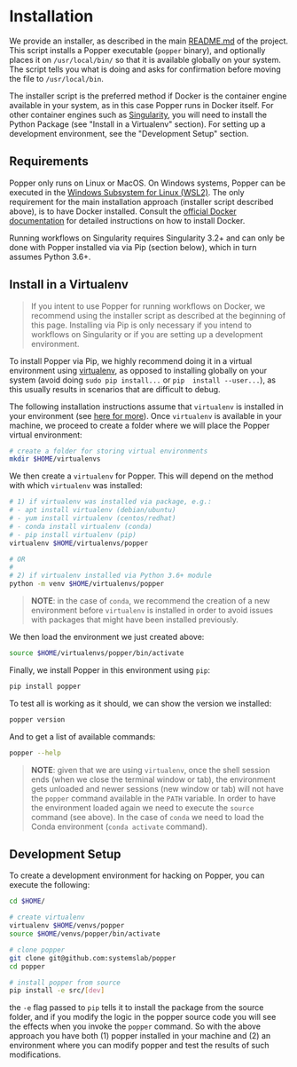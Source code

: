 # Installation

We provide an installer, as described in the main 
[README.md](https://github.com/getpopper/popper) of the project. This 
script installs a Popper executable (`popper` binary), and optionally 
places it on `/usr/local/bin/` so that it is available globally on 
your system. The script tells you what is doing and asks for 
confirmation before moving the file to `/usr/local/bin`.

The installer script is the preferred method if Docker is the 
container engine available in your system, as in this case Popper runs 
in Docker itself. For other container engines such as 
[Singularity][sing], you will need to install the Python Package (see 
"Install in a Virtualenv" section). For setting up a development 
environment, see the "Development Setup" section.

[sing]: https://github.com/sylabs/singularity

## Requirements

Popper only runs on Linux or MacOS. On Windows systems, Popper can be 
executed in the [Windows Subsystem for Linux (WSL2)][wsl2]. The only 
requirement for the main installation approach (installer script 
described above), is to have Docker installed. Consult the [official 
Docker documentation][dinstall] for detailed instructions on how to 
install Docker.

Running workflows on Singularity requires Singularity 3.2+ and can 
only be done with Popper installed via via Pip (section below), which 
in turn assumes Python 3.6+.

[wsl2]: https://docs.microsoft.com/en-us/windows/wsl/wsl2-index
[dinstall]: https://docs.docker.com/get-docker/

## Install in a Virtualenv

> If you intent to use Popper for running workflows on Docker, we 
> recommend using the installer script as described at the beginning 
> of this page. Installing via Pip is only necessary if you intend to 
> workflows on Singularity or if you are setting up a development 
> environment.

To install Popper via Pip, we highly recommend doing it in a virtual 
environment using [virtualenv][venv], as opposed to installing 
globally on your system (avoid doing `sudo pip install...` or `pip 
install --user...`), as this usually results in scenarios that are 
difficult to debug.

The following installation instructions assume that `virtualenv` is 
installed in your environment (see [here for more][venv-install]). 
Once `virtualenv` is available in your machine, we proceed to create a 
folder where we will place the Popper virtual environment:

```bash
# create a folder for storing virtual environments
mkdir $HOME/virtualenvs
```

We then create a `virtualenv` for Popper. This will depend on the 
method with which `virtualenv` was installed:

```bash
# 1) if virtualenv was installed via package, e.g.:
# - apt install virtualenv (debian/ubuntu)
# - yum install virtualenv (centos/redhat)
# - conda install virtualenv (conda)
# - pip install virtualenv (pip)
virtualenv $HOME/virtualenvs/popper

# OR
#
# 2) if virtualenv installed via Python 3.6+ module
python -m venv $HOME/virtualenvs/popper
```

> **NOTE**: in the case of `conda`, we recommend the creation of a new
> environment before `virtualenv` is installed in order to avoid
> issues with packages that might have been installed previously.

We then load the environment we just created above:

```bash
source $HOME/virtualenvs/popper/bin/activate
```

Finally, we install Popper in this environment using `pip`:

```bash
pip install popper
```

To test all is working as it should, we can show the version we
installed:

```bash
popper version
```

And to get a list of available commands:

```bash
popper --help
```

> **NOTE**: given that we are using `virtualenv`, once the shell 
session ends (when we close the terminal window or tab), the 
environment gets unloaded and newer sessions (new window or tab) will 
not have the `popper` command available in the `PATH` variable. In 
order to have the environment loaded again we need to execute the 
`source` command (see above). In the case of `conda` we need to load 
the Conda environment (`conda activate` command).

## Development Setup

To create a development environment for hacking on Popper, you can 
execute the following:

```bash
cd $HOME/

# create virtualenv
virtualenv $HOME/venvs/popper
source $HOME/venvs/popper/bin/activate

# clone popper
git clone git@github.com:systemslab/popper
cd popper

# install popper from source
pip install -e src/[dev]
```

the `-e` flag passed to `pip` tells it to install the package from the 
source folder, and if you modify the logic in the popper source code 
you will see the effects when you invoke the `popper` command. So with 
the above approach you have both (1) popper installed in your machine 
and (2) an environment where you can modify popper and test the 
results of such modifications.

[venv]: https://virtualenv.pypa.io/en/latest/
[venv-install]: https://packaging.python.org/guides/installing-using-pip-and-virtual-environments/#installing-virtualenv
